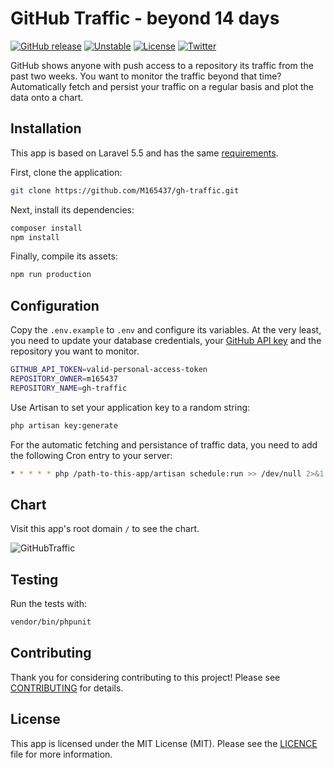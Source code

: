 # GitHub Traffic - beyond 14 days

[![GitHub release](https://img.shields.io/github/release/M165437/gh-traffic.svg)](https://github.com/M165437/gh-traffic/releases/latest) [![Unstable](https://img.shields.io/badge/unstable-master-orange.svg)](https://github.com/M165437/gh-traffic/tree/master) [![License](https://img.shields.io/badge/license-MIT-green.svg?style=flat&colorB=458979)](https://github.com/M165437/gh-traffic/blob/master/LICENSE.md) [![Twitter](https://img.shields.io/badge/twitter-@M165437-blue.svg?style=flat&colorB=00aced)](http://twitter.com/M165437)

GitHub shows anyone with push access to a repository its traffic from the past two weeks. You want to monitor the traffic beyond that time? Automatically fetch and persist your traffic on a regular basis and plot the data onto a chart.

## Installation

This app is based on Laravel 5.5 and has the same [requirements](https://laravel.com/docs/5.5#server-requirements).

First, clone the application:

``` bash
git clone https://github.com/M165437/gh-traffic.git
```

Next, install its dependencies:

``` bash
composer install
npm install
```

Finally, compile its assets:

``` bash
npm run production
```

## Configuration

Copy the `.env.example` to `.env` and configure its variables. At the very least, you need to update your database credentials, your [GitHub API key](https://help.github.com/articles/creating-a-personal-access-token-for-the-command-line/) and the repository you want to monitor.

```bash
GITHUB_API_TOKEN=valid-personal-access-token
REPOSITORY_OWNER=m165437
REPOSITORY_NAME=gh-traffic
```

Use Artisan to set your application key to a random string:

```bash
php artisan key:generate
```

For the automatic fetching and persistance of traffic data, you need to add the following Cron entry to your server:

```bash
* * * * * php /path-to-this-app/artisan schedule:run >> /dev/null 2>&1
```

## Chart

Visit this app's root domain `/` to see the chart.

![GitHubTraffic](https://i.imgur.com/aclq4mv.png)

## Testing

Run the tests with:

```bash
vendor/bin/phpunit
```

## Contributing

Thank you for considering contributing to this project! Please see [CONTRIBUTING](CONTRIBUTING.md) for details.

## License

This app is licensed under the MIT License (MIT). Please see the [LICENCE](LICENSE.md) file for more information.
